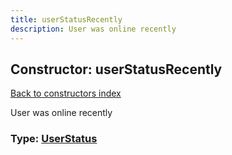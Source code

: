 ```yaml
---
title: userStatusRecently
description: User was online recently
---
```

## Constructor: userStatusRecently  
[Back to constructors index](index.md)



User was online recently




### Type: [UserStatus](../types/UserStatus.md)


